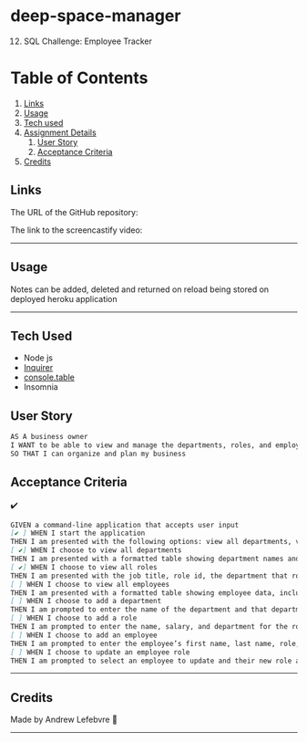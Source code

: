 # deep-space-manager
12. SQL Challenge: Employee Tracker
# Table of Contents
1. [Links](#links)
1. [Usage](#usage)
1. [Tech used](#tech-used)
1. [Assignment Details](#assignment-details)
    1. [User Story](#user-story)
    1. [Acceptance Criteria](#acceptance-criteria)
1. [Credits](#credits)

## Links
The URL of the GitHub repository: 

The link to the screencastify video:

-----
## Usage
Notes can be added, deleted and returned on reload being stored on deployed heroku application
<!-- ![note taker application](https://user-images.githubusercontent.com/85147307/139871138-f81f589d-9e4c-40a6-b445-8780952cbe6b.png) -->
<!-- ![code for note taker challenge](https://user-images.githubusercontent.com/85147307/139871126-1716a1ab-cfee-470e-a692-bfb4928cf097.png) -->

-----
## Tech Used 

- Node js
- [Inquirer](https://www.npmjs.com/package/inquirer)
- [console.table](https://www.npmjs.com/package/console.table)
- Insomnia 

## User Story

```md
AS A business owner
I WANT to be able to view and manage the departments, roles, and employees in my company
SO THAT I can organize and plan my business
```

## Acceptance Criteria
✔️
```md
GIVEN a command-line application that accepts user input
[✔️ ] WHEN I start the application
THEN I am presented with the following options: view all departments, view all roles, view all employees, add a department, add a role, add an employee, and update an employee role
[ ✔️] WHEN I choose to view all departments
THEN I am presented with a formatted table showing department names and department ids
[ ✔️] WHEN I choose to view all roles
THEN I am presented with the job title, role id, the department that role belongs to, and the salary for that role
[ ] WHEN I choose to view all employees
THEN I am presented with a formatted table showing employee data, including employee ids, first names, last names, job titles, departments, salaries, and managers that the employees report to
[ ] WHEN I choose to add a department
THEN I am prompted to enter the name of the department and that department is added to the database
[ ] WHEN I choose to add a role
THEN I am prompted to enter the name, salary, and department for the role and that role is added to the database
[ ] WHEN I choose to add an employee
THEN I am prompted to enter the employee’s first name, last name, role, and manager and that employee is added to the database
[ ] WHEN I choose to update an employee role
THEN I am prompted to select an employee to update and their new role and this information is updated in the database 
```

----
## Credits
Made by Andrew Lefebvre 🏢

-----
